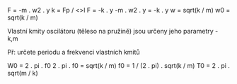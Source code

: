 F = -m . w2 . y
k = Fp / <>l
F = -k . y
-m . w2 . y = -k . y
w = sqrt(k / m)
w0 = sqrt(k / m)

Vlastní kmity oscilátoru (těleso na pružině) jsou určeny jeho parametry - k,m

Př: určete periodu a frekvenci vlastních kmitů

W0 = 2 . pi . f0
2 . pi . f0 = sqrt(k / m)
f0 = 1 / (2 . pi) . sqrt(k / m)
T0 = 2 . pi . sqrt(m / k)
